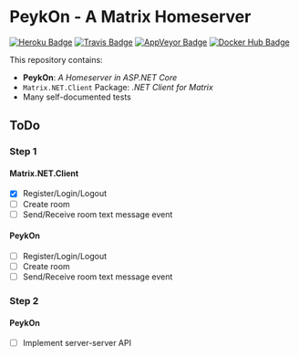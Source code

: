 # PeykOn - A Matrix Homeserver

[![Heroku Badge]](https://peykon.herokuapp.com)
[![Travis Badge]](https://travis-ci.org/poulad/PeykOn)
[![AppVeyor Badge]](https://ci.appveyor.com/project/Poulad/PeykOn)
[![Docker Hub Badge]](https://cloud.docker.com/repository/docker/poulad/peykon-federation)

This repository contains:

- **PeykOn**: _A Homeserver in ASP.NET Core_
- `Matrix.NET.Client` Package: _.NET Client for Matrix_
- Many self-documented tests

## ToDo

### Step 1

#### Matrix.NET.Client

- [X] Register/Login/Logout
- [ ] Create room
- [ ] Send/Receive room text message event

#### PeykOn

- [ ] Register/Login/Logout
- [ ] Create room
- [ ] Send/Receive room text message event

### Step 2

#### PeykOn

- [ ] Implement server-server API

[Heroku Badge]: https://img.shields.io/badge/-demo-yellowgreen.svg?style=popout-square&logo=heroku&colorA=cccccc
[AppVeyor Badge]: https://img.shields.io/appveyor/ci/Poulad/PeykOn/master.svg?style=popout-square&logo=appveyor
[Travis Badge]: https://img.shields.io/travis/Poulad/PeykOn/master.svg?style=popout-square&logo=travis
[Docker Hub Badge]: https://img.shields.io/docker/pulls/poulad/peykon-federation.svg?style=popout-square&logo=docker